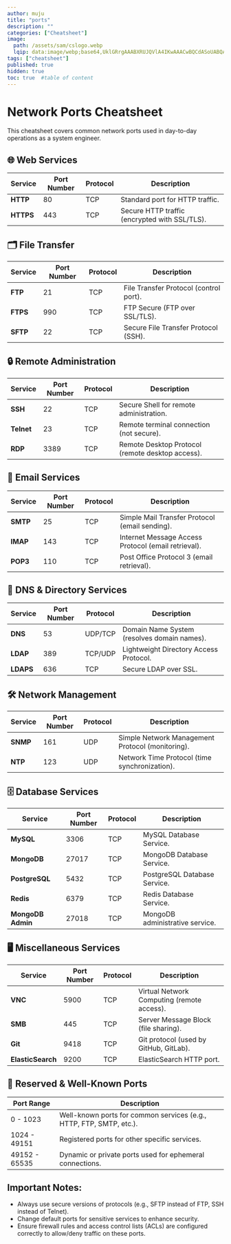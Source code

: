 ```yaml
---
author: muju
title: "ports"
description: ""
categories: ["Cheatsheet"]
image:
  path: /assets/sam/cslogo.webp
  lqip: data:image/webp;base64,UklGRrgAAABXRUJQVlA4IKwAAACwBQCdASoUABQAPpE8mEiloyIhKA1QsBIJQBOmUI9LDMxygR2TUG+/ASwZeFfY+ZZxYNEbCgAAudBPH7h7qkaH0PDpyyq6RhcdUxV3fuoYNyS2UMvGHHRpYpcuMobdbrEI2XA9pZTO7JWBbQC+lek8NkHzNXHak0HJURnPX+fehuSaqziRVP3OZAqmtQRzRTek7lDJeGJwAKHPllHlqR55w1XwQ/ZvvcwKXQA
tags: ["cheatsheet"]
published: true
hidden: true
toc: true  #table of content
---
```


# Network Ports Cheatsheet

This cheatsheet covers common network ports used in day-to-day operations as a system engineer.

## 🌐 **Web Services**

| **Service**       | **Port Number** | **Protocol** | **Description**                                 |
|-------------------|-----------------|--------------|-------------------------------------------------|
| **HTTP**          | 80              | TCP          | Standard port for HTTP traffic.                |
| **HTTPS**         | 443             | TCP          | Secure HTTP traffic (encrypted with SSL/TLS).   |

## 🗂️ **File Transfer**

| **Service**       | **Port Number** | **Protocol** | **Description**                                 |
|-------------------|-----------------|--------------|-------------------------------------------------|
| **FTP**           | 21              | TCP          | File Transfer Protocol (control port).         |
| **FTPS**          | 990             | TCP          | FTP Secure (FTP over SSL/TLS).                 |
| **SFTP**          | 22              | TCP          | Secure File Transfer Protocol (SSH).           |

## 🔒 **Remote Administration**

| **Service**       | **Port Number** | **Protocol** | **Description**                                 |
|-------------------|-----------------|--------------|-------------------------------------------------|
| **SSH**           | 22              | TCP          | Secure Shell for remote administration.        |
| **Telnet**        | 23              | TCP          | Remote terminal connection (not secure).       |
| **RDP**           | 3389            | TCP          | Remote Desktop Protocol (remote desktop access). |

## 📧 **Email Services**

| **Service**       | **Port Number** | **Protocol** | **Description**                                 |
|-------------------|-----------------|--------------|-------------------------------------------------|
| **SMTP**          | 25              | TCP          | Simple Mail Transfer Protocol (email sending). |
| **IMAP**          | 143             | TCP          | Internet Message Access Protocol (email retrieval). |
| **POP3**          | 110             | TCP          | Post Office Protocol 3 (email retrieval).      |

## 📡 **DNS & Directory Services**

| **Service**       | **Port Number** | **Protocol** | **Description**                                 |
|-------------------|-----------------|--------------|-------------------------------------------------|
| **DNS**           | 53              | UDP/TCP      | Domain Name System (resolves domain names).    |
| **LDAP**          | 389             | TCP/UDP      | Lightweight Directory Access Protocol.         |
| **LDAPS**         | 636             | TCP          | Secure LDAP over SSL.                          |

## 🛠️ **Network Management**

| **Service**       | **Port Number** | **Protocol** | **Description**                                 |
|-------------------|-----------------|--------------|-------------------------------------------------|
| **SNMP**          | 161             | UDP          | Simple Network Management Protocol (monitoring). |
| **NTP**           | 123             | UDP          | Network Time Protocol (time synchronization).  |

## 🗄️ **Database Services**

| **Service**       | **Port Number** | **Protocol** | **Description**                                 |
|-------------------|-----------------|--------------|-------------------------------------------------|
| **MySQL**         | 3306            | TCP          | MySQL Database Service.                        |
| **MongoDB**       | 27017           | TCP          | MongoDB Database Service.                      |
| **PostgreSQL**    | 5432            | TCP          | PostgreSQL Database Service.                   |
| **Redis**         | 6379            | TCP          | Redis Database Service.                        |
| **MongoDB Admin** | 27018           | TCP          | MongoDB administrative service.                |

## 🖥️ **Miscellaneous Services**

| **Service**       | **Port Number** | **Protocol** | **Description**                                 |
|-------------------|-----------------|--------------|-------------------------------------------------|
| **VNC**           | 5900            | TCP          | Virtual Network Computing (remote access).     |
| **SMB**           | 445             | TCP          | Server Message Block (file sharing).           |
| **Git**           | 9418            | TCP          | Git protocol (used by GitHub, GitLab).         |
| **ElasticSearch** | 9200            | TCP          | ElasticSearch HTTP port.                       |

## 🚪 **Reserved & Well-Known Ports**

| **Port Range**      | **Description**                                 |
|---------------------|-------------------------------------------------|
| 0 - 1023            | Well-known ports for common services (e.g., HTTP, FTP, SMTP, etc.). |
| 1024 - 49151        | Registered ports for other specific services.  |
| 49152 - 65535       | Dynamic or private ports used for ephemeral connections. |

## **Important Notes:**
- Always use secure versions of protocols (e.g., SFTP instead of FTP, SSH instead of Telnet).
- Change default ports for sensitive services to enhance security.
- Ensure firewall rules and access control lists (ACLs) are configured correctly to allow/deny traffic on these ports.
